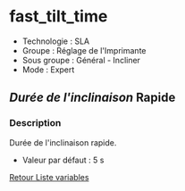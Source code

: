 # fast_tilt_time

* Technologie : SLA
* Groupe : Réglage de l'Imprimante
* Sous groupe : Général - Incliner
* Mode : Expert

## *Durée de l'inclinaison* Rapide

### Description

Durée de l'inclinaison rapide.

* Valeur par défaut : 5 s

[Retour Liste variables](variable_list.md)